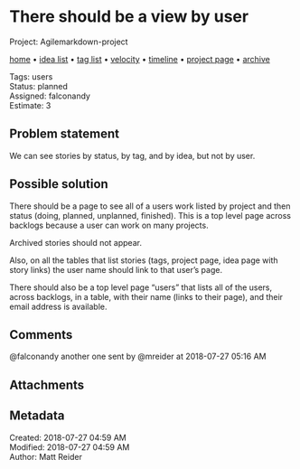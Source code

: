 # There should be a view by user

Project: Agilemarkdown-project

[home](../index.md) • [idea list](../ideas.md) • [tag list](../tags.md) • [velocity](../velocity.md) • [timeline](../timeline.md) • [project page](../agilemarkdown-project.md) • [archive](archive.md)

Tags: users  
Status: planned  
Assigned: falconandy  
Estimate: 3  

## Problem statement

We can see stories by status, by tag, and by idea, but not by user.

## Possible solution

There should be a page to see all of a users work listed by project and then status (doing, planned, unplanned, finished). This is a top level page across backlogs because a user can work on many projects.

Archived stories should not appear.

Also, on all the tables that list stories (tags, project page, idea page with story links) the user name should link to that user’s page.

There should also be a top level page “users” that lists all of the users, across backlogs, in a table, with their name (links to their page), and their email address is available.

## Comments

@falconandy another one
sent by @mreider at 2018-07-27 05:16 AM

## Attachments

## Metadata

Created: 2018-07-27 04:59 AM  
Modified: 2018-07-27 04:59 AM  
Author: Matt Reider  
